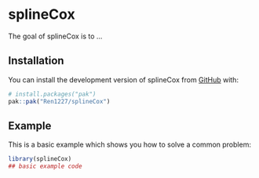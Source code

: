 
# splineCox

<!-- badges: start -->
<!-- badges: end -->

The goal of splineCox is to ...

## Installation

You can install the development version of splineCox from [GitHub](https://github.com/) with:

``` r
# install.packages("pak")
pak::pak("Ren1227/splineCox")
```

## Example

This is a basic example which shows you how to solve a common problem:

``` r
library(splineCox)
## basic example code
```

